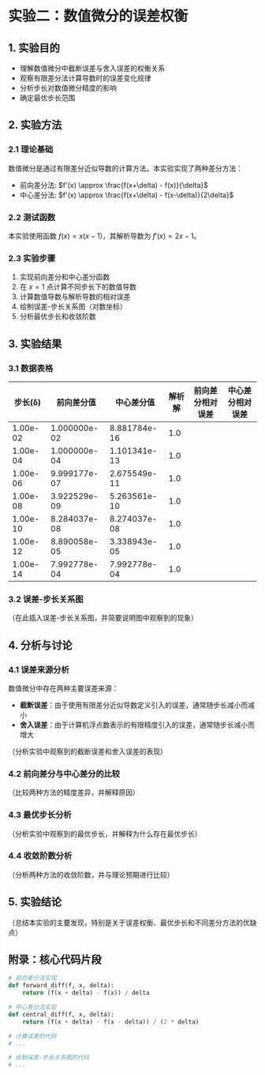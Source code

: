 # 实验二：数值微分的误差权衡

## 1. 实验目的
- 理解数值微分中截断误差与舍入误差的权衡关系
- 观察有限差分法计算导数时的误差变化规律
- 分析步长对数值微分精度的影响
- 确定最优步长范围

## 2. 实验方法
### 2.1 理论基础
数值微分是通过有限差分近似导数的计算方法。本实验实现了两种差分方法：
- 前向差分法: $f'(x) \approx \frac{f(x+\delta) - f(x)}{\delta}$
- 中心差分法: $f'(x) \approx \frac{f(x+\delta) - f(x-\delta)}{2\delta}$

### 2.2 测试函数
本实验使用函数 $f(x) = x(x-1)$，其解析导数为 $f'(x) = 2x - 1$。

### 2.3 实验步骤
1. 实现前向差分和中心差分函数
2. 在 $x=1$ 点计算不同步长下的数值导数
3. 计算数值导数与解析导数的相对误差
4. 绘制误差-步长关系图（对数坐标）
5. 分析最优步长和收敛阶数

## 3. 实验结果
### 3.1 数据表格
| 步长(δ) | 前向差分值 | 中心差分值 | 解析解 | 前向差分相对误差 | 中心差分相对误差 |
|---------|------------|------------|--------|------------------|------------------|
| 1.00e-02 | 1.000000e-02 | 8.881784e-16 | 1.0    |                  |                  |
| 1.00e-04 | 1.000000e-04 | 1.101341e-13 | 1.0    |                  |                  |
| 1.00e-06 | 9.999177e-07 | 2.675549e-11 | 1.0    |                  |                  |
| 1.00e-08 | 3.922529e-09 | 5.263561e-10 | 1.0    |                  |                  |
| 1.00e-10 | 8.284037e-08 | 8.274037e-08 | 1.0    |                  |                  |
| 1.00e-12 | 8.890058e-05 | 3.338943e-05 | 1.0    |                  |                  |
| 1.00e-14 | 7.992778e-04 | 7.992778e-04 | 1.0    |                  |                  |

### 3.2 误差-步长关系图
（在此插入误差-步长关系图，并简要说明图中观察到的现象）


## 4. 分析与讨论
### 4.1 误差来源分析
数值微分中存在两种主要误差来源：
- **截断误差**：由于使用有限差分近似导数定义引入的误差，通常随步长减小而减小
- **舍入误差**：由于计算机浮点数表示的有限精度引入的误差，通常随步长减小而增大

（分析实验中观察到的截断误差和舍入误差的表现）

### 4.2 前向差分与中心差分的比较
（比较两种方法的精度差异，并解释原因）

### 4.3 最优步长分析
（分析实验中观察到的最优步长，并解释为什么存在最优步长）

### 4.4 收敛阶数分析
（分析两种方法的收敛阶数，并与理论预期进行比较）

## 5. 实验结论
（总结本实验的主要发现，特别是关于误差权衡、最优步长和不同差分方法的优缺点）

## 附录：核心代码片段
```python
# 前向差分法实现
def forward_diff(f, x, delta):
    return (f(x + delta) - f(x)) / delta

# 中心差分法实现
def central_diff(f, x, delta):
    return (f(x + delta) - f(x - delta)) / (2 * delta)

# 计算误差的代码
# ...

# 绘制误差-步长关系图的代码
# ...
```
